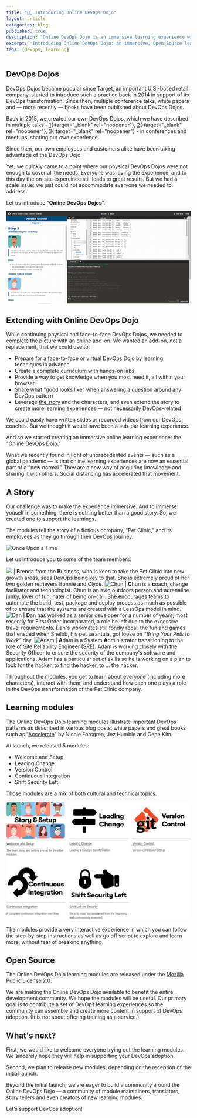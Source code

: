 ```yaml
---
title: "🐱‍👤 Introducing Online DevOps Dojo"
layout: article
categories: blog
published: true
description: "Online DevOps Dojo is an immersive learning experience with a fictious team and a set of hands-on labs running in the browser."
excerpt: "Introducing Online DevOps Dojo: an immersive, Open Source learning experience with a fictious team and a set of hands-on labs running in the browser."
tags: [devops, learning]
---
```


## DevOps Dojos

DevOps Dojos became popular since Target, an important U.S.-based retail company, started to introduce such a practice back in 2014 in support of its DevOps transformation.
Since then, multiple conference talks, white papers and — more recently — books have been published about DevOps Dojos.

Back in 2015, we created our own DevOps Dojos, which we have described in multiple talks - [1](https://www.youtube.com/watch?v=nhokY2UpBqI){:target="_blank" rel="noopener"}, [2](https://www.youtube.com/watch?v=75aZRf0_wSo){:target="_blank" rel="noopener"}, [3](https://www.youtube.com/watch?v=5ejcK1sTv6k){:target="_blank" rel="noopener"} - in conferences and meetups, sharing our own experience.

Since then, our own employees and customers alike have been taking advantage of the DevOps Dojo.

Yet, we quickly came to a point where our physical DevOps Dojos were not enough to cover all the needs. Everyone was loving the
experience, and to this day the on-site expereince still leads to great results. But we had a scale issue: we just could not accommodate everyone we needed to address.

Let us introduce "**Online DevOps Dojos**".

![Animated preview of a module](../../images/devops-dojo-module.gif)

## Extending with Online DevOps Dojo

While continuing physical and face-to-face DevOps Dojos, we needed to complete the picture with an online add-on. We wanted an add-on, not a replacement, that we could use to:

* Prepare for a face-to-face or virtual DevOps Dojo by learning techniques in advance
* Create a complete curriculum with hands-on labs
* Provide a way to get knowledge when you most need it, all within your browser
* Share what "good looks like" when answering a question around any DevOps pattern
* Leverage [the story](#a-story) and the characters, and even extend the story to create more learning experiences — not necessarily DevOps-related

We could easily have written slides or recorded videos from our DevOps coaches. But we thought it would have been a sub-par learning experience.

And so we started creating an immersive online learning experience: the "Online DevOps Dojo."

What we recently found in light of unprecedented events — such as a global pandemic — is that online learning experiences are now an essential part of a "new normal." They are a new way of acquiring knowledge and sharing it with others. Social distancing has accelerated that movement.

## A Story

Our challenge was to make the experience immersive. And to immerse youself in something, there is nothing better than a good story. So, we created one to support the learnings.

The modules tell the story of a fictious company, "Pet Clinic," and its employees as they go through their DevOps journey.

![Once Upon a Time](../../images/onceuponatime.jpg)

Let us introduce you to some of the team members:

<img src="../../images/brenda.png" width="400"/> | **B**renda from the **B**usiness, who is keen to take the Pet Clinic into new growth areas, sees DevOps being key to that. She is extremely proud of her two golden retrievers Bonnie and Clyde.
![Chun](../../images/chun.png) | **C**hun is a **c**oach, change facilitator and technologist. Chun is an avid outdoors person and adrenaline junky, lover of fun, hater of being on-call. She encourages teams to automate the build, test, package and deploy process as much as possible of to ensure that the systems are created with a LessOps model in mind.
![Dan](../../images/dan.png) | **D**an has worked as a senior developer for a number of years, most recently for First Order Incorporated, a role he left due to the excessive travel requirements. Dan's workmates still fondly recall the fun and games that ensued when Shelob, his pet tarantula, got loose on *"Bring Your Pets to Work"* day.
![Adam](../../images/adam.png) | **A**dam is a System **A**dministrator transitioning to the role of Site Reliability Engineer (SRE). Adam is working closely with the Security Officer to ensure the security of the company's software and applications. Adam has a particular set of skills so he is working on a plan to look for the hacker, to find the hacker, to ... the hacker.


Throughout the modules, you get to learn about everyone (including more characters), interact with them, and understand how each one plays a role in the DevOps transformation of the Pet Clinic company.

## Learning modules

The Online DevOps Dojo learning modules illustrate important DevOps patterns as described in various blog posts, white papers and great books such as "[Accelerate](https://itrevolution.com/book/accelerate/)" by Nicole Forsgren, Jez Humble and Gene Kim.

At launch, we released 5 modules:

* Welcome and Setup
* Leading Change
* Version Control
* Continuous Integration
* Shift Security Left

Those modules are a mix of both cultural and technical topics.

[![Modules](../../images/modules.jpg)](../../modules)

The modules provide a very interactive experience in which you can follow the step-by-step instructions as well as go off script to explore and learn more, without fear of breaking anything.

## Open Source

The Online DevOps Dojo learning modules are released under the [Mozilla Public License 2.0](https://github.com/dxc-technology/online-devops-dojo/blob/master/LICENSE).

We are making the Online DevOps Dojo available to benefit the entire development community. We hope the modules will be useful. Our primary goal is to contribute a set of DevOps learning experiences so the community can assemble and create more content in support of DevOps adoption. (It is not about offering training as a service.)

## What's next?

First, we would like to welcome everyone trying out the learning modules. We sincerely hope they will help in supporting your DevOps adoption.

Second, we plan to release new modules, depending on the reception of the initial launch.

Beyond the initial launch, we are eager to build a community around the Online DevOps Dojo — a community of module maintainers, translators, story tellers and even creators of new learning modules.

Let’s support DevOps adoption!
